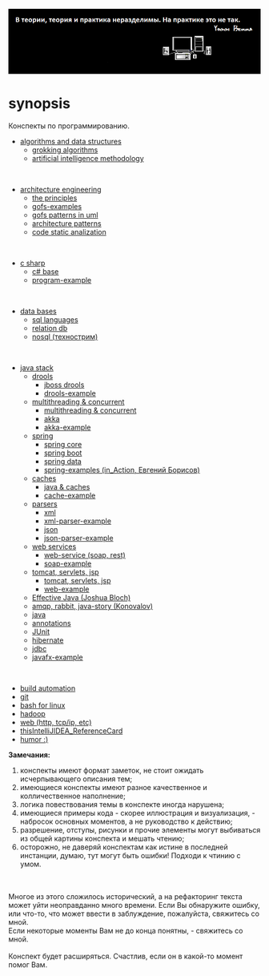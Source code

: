 ![](https://github.com/AazQsc/synopsis/blob/master/picture1.bmp)

# synopsis
Конспекты по программированию.
<br>

- [algorithms and data structures](https://github.com/AazQsc/synopsis/tree/master/algorithms%20and%20data%20structures)
  * [grokking algorithms](https://github.com/AazQsc/synopsis/blob/master/algorithms%20and%20data%20structures/grokking%20algorithms.txt)
  * [artificial intelligence methodology](https://github.com/AazQsc/synopsis/blob/master/algorithms%20and%20data%20structures/artificial%20intelligence%20methodology.txt)

<br>

- [architecture engineering](https://github.com/AazQsc/synopsis/tree/master/architecture%20engineering)
  * [the principles](https://github.com/AazQsc/synopsis/blob/master/architecture%20engineering/the%20principles.txt)
  * [gofs-examples](https://github.com/AazQsc/synopsis/tree/master/architecture%20engineering/gofs-examples/src/by/khamenka/patterns)
  * [gofs patterns in uml](https://github.com/AazQsc/synopsis/blob/master/architecture%20engineering/gofs%20patterns%20in%20uml.pdf)
  * [architecture patterns](https://github.com/AazQsc/synopsis/blob/master/architecture%20engineering/architecture%20patterns.txt)
  * [code static analization](https://github.com/AazQsc/synopsis/blob/master/architecture%20engineering/code%20static%20analization.txt)

<br>

- [c sharp](https://github.com/AazQsc/synopsis/tree/master/c%20sharp)
  * [c# base](https://github.com/AazQsc/synopsis/blob/master/c%20sharp/csharp_base.txt)
  * [program-example](https://github.com/AazQsc/synopsis/blob/master/c%20sharp/Program.cs)

<br>

- [data bases](https://github.com/AazQsc/synopsis/tree/master/data%20bases)
  * [sql languages](https://github.com/AazQsc/synopsis/blob/master/data%20bases/sql%20languages.txt)
  * [relation db](https://github.com/AazQsc/synopsis/blob/master/data%20bases/relation%20db.txt)
  * [nosql (технострим)](https://github.com/AazQsc/synopsis/blob/master/data%20bases/nosql%20(%D1%82%D0%B5%D1%85%D0%BD%D0%BE%D1%81%D1%82%D1%80%D0%B8%D0%BC).txt)

<br>

- [java stack](https://github.com/AazQsc/synopsis/tree/master/java%20stack)
  * [drools](https://github.com/AazQsc/synopsis/tree/master/java%20stack/drools)
    + [jboss drools](https://github.com/AazQsc/synopsis/blob/master/java%20stack/drools/jboss%20drools.txt)
    + [drools-example](https://github.com/AazQsc/synopsis/tree/master/java%20stack/drools/drools-example/src/main)
  * [multithreading & concurrent](https://github.com/AazQsc/synopsis/tree/master/java%20stack/multithreading%20%26%20concurrent)
    + [multithreading & concurrent](https://github.com/AazQsc/synopsis/blob/master/java%20stack/multithreading%20%26%20concurrent/multithreading%20%26%20concurrent.txt)
    + [akka](https://github.com/AazQsc/synopsis/blob/master/java%20stack/multithreading%20%26%20concurrent/akka.txt)
    + [akka-example](https://github.com/AazQsc/synopsis/tree/master/java%20stack/multithreading%20%26%20concurrent/akka-example/src/main/java/com/lightbend/akka/sample)
  * [spring](https://github.com/AazQsc/synopsis/tree/master/java%20stack/spring)
    + [spring core](https://github.com/AazQsc/synopsis/blob/master/java%20stack/spring/spring%20core.txt)
    + [spring boot](https://github.com/AazQsc/synopsis/blob/master/java%20stack/spring/spring%20boot.txt)
    + [spring data](https://github.com/AazQsc/synopsis/blob/master/java%20stack/spring/spring%20data.txt)
    + [spring-examples (in_Action, Евгений Борисов)](https://github.com/AazQsc/synopsis/tree/master/java%20stack/spring/spring-examples/src/main/java/by/aazqsc/home)
  * [caches](https://github.com/AazQsc/synopsis/tree/master/java%20stack/caches)
    + [java & caches](https://github.com/AazQsc/synopsis/blob/master/java%20stack/caches/java%20%26%20caches)
    + [cache-example](https://github.com/AazQsc/synopsis/tree/master/java%20stack/caches/two-level-cache-example/src/by/khamenka/andersenlab)
  * [parsers](https://github.com/AazQsc/synopsis/tree/master/java%20stack/parsers)
    + [xml](https://github.com/AazQsc/synopsis/blob/master/java%20stack/parsers/xml.txt)
    + [xml-parser-example](https://github.com/AazQsc/synopsis/tree/master/java%20stack/parsers/xml-parser-example/src/by/khamenka/andersenlab)
    + [json](https://github.com/AazQsc/synopsis/blob/master/java%20stack/parsers/json.txt)
    + [json-parser-example](https://github.com/AazQsc/synopsis/tree/master/java%20stack/parsers/json-parser-example/src/main/java/by.khamenka.andersenlab)
  * [web services](https://github.com/AazQsc/synopsis/tree/master/java%20stack/web%20services)
    + [web-service (soap, rest)](https://github.com/AazQsc/synopsis/blob/master/java%20stack/web%20services/web-service%20(soap%2C%20rest).txt)
    + [soap-example](https://github.com/AazQsc/synopsis/tree/master/java%20stack/web%20services/soap-example)
  * [tomcat, servlets, jsp](https://github.com/AazQsc/synopsis/tree/master/java%20stack/tomcat%2C%20servlets%2C%20jsp)
    + [tomcat, servlets, jsp](https://github.com/AazQsc/synopsis/blob/master/java%20stack/tomcat%2C%20servlets%2C%20jsp/tomcat%2C%20servlets%2C%20jsp.txt)
    + [web-example](https://github.com/AazQsc/synopsis/tree/master/java%20stack/tomcat%2C%20servlets%2C%20jsp/web-example)
  * [Effective Java (Joshua Bloch)](https://github.com/AazQsc/synopsis/blob/master/java%20stack/Effective%20Java%20(Joshua%20Bloch).txt)
  * [amqp, rabbit, java-story (Konovalov)](https://github.com/AazQsc/synopsis/blob/master/java%20stack/amqp%2C%20rabbit%2C%20java-story%20(Konovalov).txt)
  * [java](https://github.com/AazQsc/synopsis/blob/master/java%20stack/java.txt)
  * [annotations](https://github.com/AazQsc/synopsis/blob/master/java%20stack/annotations.txt)
  * [JUnit](https://github.com/AazQsc/synopsis/blob/master/java%20stack/JUnit.txt)
  * [hibernate](https://github.com/AazQsc/synopsis/blob/master/java%20stack/hibernate.txt)
  * [jdbc](https://github.com/AazQsc/synopsis/blob/master/java%20stack/jdbc.txt)
  * [javafx-example](https://github.com/AazQsc/synopsis/tree/master/java%20stack/javafx/src/by/khamenka/home)

<br>

+ [build automation](https://github.com/AazQsc/synopsis/blob/master/build%20automation%20(ant%2C%20maven%2C%20gradle).txt)
+ [git](https://github.com/AazQsc/synopsis/blob/master/git.txt)
+ [bash for linux](https://github.com/AazQsc/synopsis/blob/master/bash%20for%20linux.txt)
+ [hadoop](https://github.com/AazQsc/synopsis/blob/master/hadoop.txt)
+ [web (http, tcp/ip, etc)](https://github.com/AazQsc/synopsis/blob/master/web%20(http%2C%20tcp-ip%2C%20etc)%20.txt)
+ [thisIntelliJIDEA_ReferenceCard](https://github.com/AazQsc/synopsis/blob/master/IntelliJIDEA_ReferenceCard.pdf)
+ [humor :)](https://github.com/AazQsc/synopsis/blob/master/humor.txt)


__Замечания:__
 1. конспекты имеют формат заметок, не стоит ожидать исчерпывающего описания тем;
 2. имеющиеся конспекты имеют разное качественное и колличественное наполнение; 
 3. логика повествования темы в конспекте иногда нарушена;
 4. имеющиеся примеры кода - скорее иллюстрация и визуализация, - набросок основных моментов, а не руководство к действию;
 5. разрешение, отступы, рисунки и прочие элементы могут выбиваться из общей картины конспекта и мешать чтению;
 6. осторожно, не даверяй конспектам как истине в последней инстанции, думаю, тут могут быть ошибки! Подходи к чтинию с умом.
 
<br>
<br>Многое из этого сложилось исторический, а на рефакторинг текста может уйти неоправданно много времени. Если Вы обнаружите ошибку, 
<br>или что-то, что может ввести в заблуждение, пожалуйста, свяжитесь со мной. 
<br>Если некоторые моменты Вам не до конца понятны, - свяжитесь со мной.
<br>
<br>Конспект будет расширяться. Счастлив, если он в какой-то момент помог Вам.



